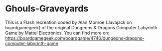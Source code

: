 # Ghouls-Graveyards
This is a Flash recreation coded by Alan Monroe (Javajack on boardgamegeek) of the original Dungeons &amp; Dragons Computer Labyrinth Game by Mattel Electronics. You can find more on: https://boardgamegeek.com/boardgame/4746/dungeons-dragons-computer-labyrinth-game
